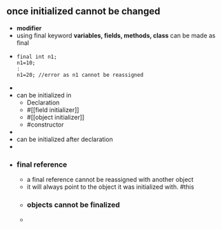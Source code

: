 ## once initialized cannot be changed
- __modifier__
- using final keyword
  __variables, fields, methods, class__ 
  can be made as final
- ```
  final int n1;
  n1=10;
  :
  n1=20; //error as n1 cannot be reassigned
  ```
-
- can be initialized in
	- Declaration
	- #[[field initializer]]
	- #[[object initializer]]
	- #constructor
-
- can be initialized after declaration
-
- ### final reference
	- a final reference cannot be reassigned with another object
	- it will always point to the object it was initialized with. #this
	- ### objects cannot be finalized
	-